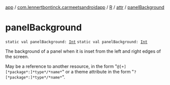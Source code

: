 [app](../../../index.md) / [com.lennertbontinck.carmeetsandroidapp](../../index.md) / [R](../index.md) / [attr](index.md) / [panelBackground](./panel-background.md)

# panelBackground

`static val panelBackground: `[`Int`](https://kotlinlang.org/api/latest/jvm/stdlib/kotlin/-int/index.html)
`static val panelBackground: `[`Int`](https://kotlinlang.org/api/latest/jvm/stdlib/kotlin/-int/index.html)

The background of a panel when it is inset from the left and right edges of the screen.

May be a reference to another resource, in the form "`@[+][*package*:]*type*/*name*`" or a theme attribute in the form "`?[*package*:]*type*/*name*`".

